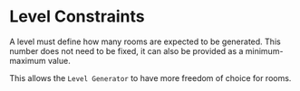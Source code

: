 # Level Constraints

A level must define how many rooms are expected to be generated. This number does not need to be fixed, it can also be provided as a minimum-maximum value.

This allows the `Level Generator` to have more freedom of choice for rooms.
